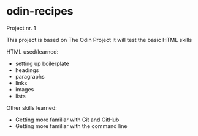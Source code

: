 # odin-recipes
Project nr. 1

This project is based on The Odin Project
It will test the basic HTML skills

HTML used/learned:
- setting up boilerplate
- headings
- paragraphs
- links
- images
- lists

Other skills learned:
- Getting more familiar with Git and GitHub
- Getting more familiar with the command line